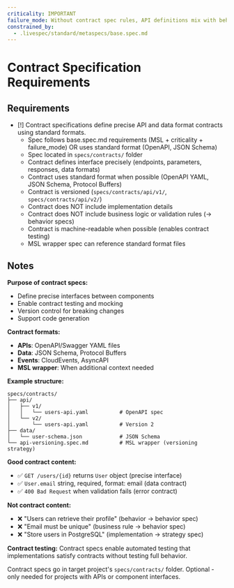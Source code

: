 ```yaml
---
criticality: IMPORTANT
failure_mode: Without contract spec rules, API definitions mix with behaviors or become informal documentation
constrained_by:
  - .livespec/standard/metaspecs/base.spec.md
---
```


# Contract Specification Requirements

## Requirements
- [!] Contract specifications define precise API and data format contracts using standard formats.
  - Spec follows base.spec.md requirements (MSL + criticality + failure_mode) OR uses standard format (OpenAPI, JSON Schema)
  - Spec located in `specs/contracts/` folder
  - Contract defines interface precisely (endpoints, parameters, responses, data formats)
  - Contract uses standard format when possible (OpenAPI YAML, JSON Schema, Protocol Buffers)
  - Contract is versioned (`specs/contracts/api/v1/`, `specs/contracts/api/v2/`)
  - Contract does NOT include implementation details
  - Contract does NOT include business logic or validation rules (→ behavior specs)
  - Contract is machine-readable when possible (enables contract testing)
  - MSL wrapper spec can reference standard format files

## Notes

**Purpose of contract specs:**
- Define precise interfaces between components
- Enable contract testing and mocking
- Version control for breaking changes
- Support code generation

**Contract formats:**
- **APIs**: OpenAPI/Swagger YAML files
- **Data**: JSON Schema, Protocol Buffers
- **Events**: CloudEvents, AsyncAPI
- **MSL wrapper**: When additional context needed

**Example structure:**
```
specs/contracts/
├── api/
│   ├── v1/
│   │   └── users-api.yaml          # OpenAPI spec
│   └── v2/
│       └── users-api.yaml          # Version 2
├── data/
│   └── user-schema.json            # JSON Schema
└── api-versioning.spec.md          # MSL wrapper (versioning strategy)
```

**Good contract content:**
- ✅ `GET /users/{id}` returns `User` object (precise interface)
- ✅ `User.email` string, required, format: email (data contract)
- ✅ `400 Bad Request` when validation fails (error contract)

**Not contract content:**
- ❌ "Users can retrieve their profile" (behavior → behavior spec)
- ❌ "Email must be unique" (business rule → behavior spec)
- ❌ "Store users in PostgreSQL" (implementation → strategy spec)

**Contract testing:**
Contract specs enable automated testing that implementations satisfy contracts without testing full behavior.

Contract specs go in target project's `specs/contracts/` folder. Optional - only needed for projects with APIs or component interfaces.
